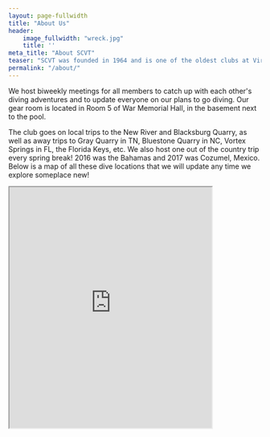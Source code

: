 ```yaml
---
layout: page-fullwidth
title: "About Us"
header: 
    image_fullwidth: "wreck.jpg"
    title: ''
meta_title: "About SCVT"
teaser: "SCVT was founded in 1964 and is one of the oldest clubs at Virginia Tech. SCVT is older than some dive companies! IANTD was founded in 1985 and PADI was founded in 1966!"
permalink: "/about/"
---
```

We host biweekly meetings for all members to catch up with each other's diving adventures and to update everyone on our plans to go diving. Our gear room is located in Room 5 of War Memorial Hall, in the basement next to the pool. 

The club goes on local trips to the New River and Blacksburg Quarry, as well as away trips to Gray Quarry in TN, Bluestone Quarry in NC, Vortex Springs in FL, the Florida Keys, etc. We also host one out of the country trip every spring break! 2016 was the Bahamas and 2017 was Cozumel, Mexico. 
Below is a map of all these dive locations that we will update any time we explore someplace new!

<iframe src="https://www.google.com/maps/d/embed?mid=1MC4obPFXeFWVi3Jtti1IJCMpMfiwcNLc&hl=en" width="80%" height="480"></iframe>
